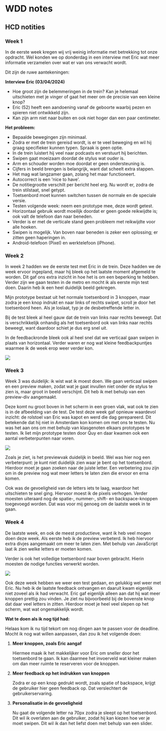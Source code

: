 # WDD notes

## HCD notities

### Week 1

In de eerste week kregen wij vrij weinig informatie met betrekking tot onze opdracht. Wel konden we op donderdag in een interview met Eric wat meer informatie verzamelen over wat er van ons verwacht wordt.

Dit zijn de ruwe aantekeningen:

**Interview Eric (03/04/2024)**

- Hoe groot zijn de belemmeringen in de trein? Kan je helemaal uitschieten met je vinger of gaat het meer om de precisie van een kleine knop?
- Eric (52) heeft een aandoening vanaf de geboorte waarbij pezen en spieren niet ontwikkeld zijn.
- Kan zijn arm niet naar buiten en ook niet hoger dan een paar centimeter.

**Het probleem:**

- Bepaalde bewegingen zijn minimaal.
- Zodra er met de trein gereisd wordt, is er te veel beweging en wil hij graag specifieker kunnen typen. Spraak is geen optie.
- In de trein luistert hij veel naar podcasts en verstuurt hij berichten.
- Swipen gaat moeizaam doordat de stylus wat ouder is.
- Arm en schouder worden moe doordat er geen ondersteuning is.
- Cijfers in beeld brengen is belangrijk, want dat scheelt extra stappen.
- Het mag wat langzamer gaan, zolang het maar functioneert.
- Autocorrect is een 'nice to have'.
- De notitiegrootte verschilt per bericht heel erg. Nu wordt er, zodra de trein stilstaat, snel getypt.
- Toetsenbord moet kunnen switchen tussen de normale en de speciale versie.
- Testen volgende week: neem een prototype mee, deze wordt getest.
- Horizontaal gebruik wordt moeilijk doordat er geen goede reikwijdte is; ook valt de telefoon dan naar beneden.
- Verder is er met de verticale stand geen probleem met reikwijdte voor alle hoeken.
- Swipen is mogelijk. Van boven naar beneden is zeker een oplossing; er zitten geen haperingen in.
- Android-telefoon (Pixel) en werktelefoon (iPhone).

### Week 2

In week 2 hadden we de eerste test met Eric in de trein. Deze hadden we de week ervoor ingepland, maar hij bleek op het laatste moment afgemeld te worden. Dit gaf ons extra inzicht in hoe het is om een beperking te hebben. Verder zijn we gaan testen in de metro en mocht ik als eerste mijn test doen. Daarin heb ik een heel duidelijk beeld gekregen.

Mijn prototype bestaat uit het normale toetsenbord in 3 knoppen, maar zodra je een knop indrukt en naar links of rechts swipet, scroll je door het toetsenbord heen. Als je loslaat, typ je de desbetreffende letter in.

Bij de test bleek al heel gauw dat de trein van links naar rechts beweegt. Dat is verschrikkelijk onhandig als het toetsenbord ook van links naar rechts beweegt, want daardoor schiet je dus erg snel uit.

In de feedbackronde bleek ook al heel snel dat we verticaal gaan swipen in plaats van horizontaal. Verder waren er nog wat kleine feedbackpuntjes waarmee ik de week erop weer verder kon.

<img src="readme-img/Screenshot 2025-04-24 at 14.36.43.png">

### Week 3

Week 3 was duidelijk: ik wist wat ik moest doen. We gaan verticaal swipen en een preview maken, zodat wat je gaat invullen niet onder de stylus te zien is, maar groot in beeld verschijnt. Dit heb ik met behulp van een preview-div aangemaakt.

Deze komt nu groot boven in het scherm in een groen vlak, wat ook te zien is in de afbeelding van de test.
De test deze week gaf opnieuw waardevol inzicht: de rolstoel van Eric was kapot en werd die dag gerepareerd. Dit betekende dat hij niet in Amsterdam kon komen om met ons te testen. Nu was het aan ons om met behulp van klasgenoten elkaars prototypes te testen. Ik liet mijn prototype testen door Quy en daar kwamen ook een aantal verbeterpunten naar voren.

<img src="readme-img/Screenshot 2025-04-24 at 14.17.28.png">

Zoals je ziet, is het previewvak duidelijk in beeld. Wel was hier nog een verbeterpunt: je kunt niet duidelijk zien waar je bent op het toetsenbord. Hierdoor moet je gaan zoeken naar de juiste letter. Een verbetering zou zijn om in de preview nog wat meer letters te laten zien die ervoor en erna komen.

Ook was de gevoeligheid van de letters iets te laag, waardoor het uitschieten te snel ging. Hiervoor moest ik de pixels verhogen. Verder moesten uiteraard nog de spatie-, nummer-, shift- en backspace-knoppen toegevoegd worden. Dat was voor mij genoeg om de laatste week in te gaan.

### Week 4

De laatste week, en ook de meest productieve, want ik heb veel mogen doen deze week.
Als eerste heb ik de preview verbeterd. Ik heb hiervoor extra divjes aangemaakt om meer te laten zien. Met behulp van JavaScript laat ik zien welke letters er moeten komen.

Verder is ook het volledige toetsenbord naar boven gebracht. Hierin moesten de nodige functies verwerkt worden.

<img src="readme-img/Screenshot 2025-04-24 at 14.22.39.png">

Ook deze week hebben we weer een test gedaan, en gelukkig wel weer met Eric. Nu heb ik de laatste feedback ontvangen en daaruit kwam eigenlijk niet zoveel als ik had verwacht. Eric gaf eigenlijk alleen aan dat hij wat meer knoppen prettig zou vinden. Je ziet nu bijvoorbeeld bij de bovenste knop dat daar veel letters in zitten. Hierdoor moet je heel veel slepen op het scherm, wat wat ongemakkelijk wordt.

**Wat te doen als ik nog tijd had:**

Helaas kom ik nu tijd tekort om nog dingen aan te passen voor de deadline. Mocht ik nog wat willen aanpassen, dan zou ik het volgende doen:

1. **Meer knoppen, zoals Eric aangaf**
    
    Hiermee maak ik het makkelijker voor Eric om sneller door het toetsenbord te gaan. Ik kan daarmee het invoerveld wat kleiner maken om dan meer ruimte te reserveren voor de knoppen.
    
2. **Meer feedback op het indrukken van knoppen**
    
    Zodra er op een knop gedrukt wordt, zoals spatie of backspace, krijgt de gebruiker hier geen feedback op. Dat verslechtert de gebruikerservaring.
    
3. **Personalisatie in de gevoeligheid**
    
    Nu gaat de volgende letter na 70px zodra je sleept op het toetsenbord. Dit wil ik overlaten aan de gebruiker, zodat hij kan kiezen hoe ver je moet swipen. Dit wil ik dan het liefst doen met behulp van een slider.